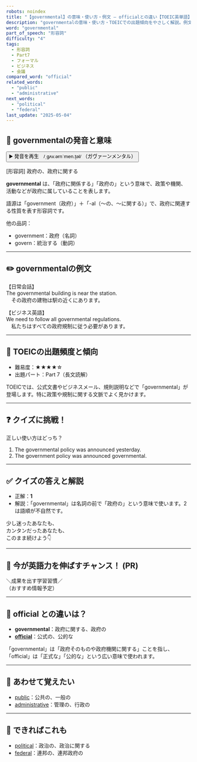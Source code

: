 ```yaml
---
robots: noindex
title: "【governmental】の意味・使い方・例文 ― officialとの違い【TOEIC英単語】"
description: "governmentalの意味・使い方・TOEICでの出題傾向をやさしく解説。例文・クイズ付きでofficialとの違いもわかりやすく学べます。"
word: "governmental"
part_of_speech: "形容詞"
difficulty: "4"
tags:
  - 形容詞
  - Part7
  - フォーマル
  - ビジネス
  - 会議
compared_word: "official"
related_words:
  - "public"
  - "administrative"
next_words:
  - "political"
  - "federal"
last_update: "2025-05-04"
---
```


## 🔰 governmentalの発音と意味

<button class="play-audio" onclick="playTTS('governmental')">
  <span class="play-audio-main">
    ▶️ 発音を再生　/ˌɡʌv.ərnˈmen.t̬əl/
  </span>
  <span class="play-audio-sub">
    （ガヴァーンメンタル）
  </span>
</button>

[形容詞] 政府の、政府に関する

**governmental** は、「政府に関係する」「政府の」という意味で、政策や機関、活動などが政府に属していることを表します。

語源は「government（政府）」＋「-al（～の、～に関する）」で、政府に関連する性質を表す形容詞です。

他の品詞：  
- government：政府（名詞）
- govern：統治する（動詞）

---

## ✏️ governmentalの例文

【日常会話】  
The governmental building is near the station.  
　その政府の建物は駅の近くにあります。

【ビジネス英語】  
We need to follow all governmental regulations.  
　私たちはすべての政府規制に従う必要があります。

---

## 🎯 TOEICの出題頻度と傾向

- 難易度：★★★★☆
- 出題パート：Part 7（長文読解）

TOEICでは、公式文書やビジネスメール、規則説明などで「governmental」が登場します。特に政策や規制に関する文脈でよく見かけます。

---

## ❓ クイズに挑戦！

正しい使い方はどっち？

1. The governmental policy was announced yesterday.  
2. The government policy was announced governmental.

---

## ✅ クイズの答えと解説

- 正解：**1**
- 解説：「governmental」は名詞の前で「政府の」という意味で使います。2は語順が不自然です。

少し迷ったあなたも、  
カンタンだったあなたも、  
このまま続けよう👇️

---

## 🚀 今が英語力を伸ばすチャンス！ (PR)

<div class="info-center">
＼成果を出す学習習慣／<br>  
（おすすめ情報予定）
</div>

---

## 🤔  official との違いは？

- **governmental**：政府に関する、政府の
- **[official](/word/official/)**：公式の、公的な

「governmental」は「政府そのものや政府機関に関する」ことを指し、「official」は「正式な」「公的な」という広い意味で使われます。

---

## 🧩 あわせて覚えたい

- [public](/word/public/)：公共の、一般の
- [administrative](/word/administrative/)：管理の、行政の

---

## 📖 できればこれも

- [political](/word/political/)：政治の、政治に関する
- [federal](/word/federal/)：連邦の、連邦政府の

<!-- cvid: aid00_bid26 -->

